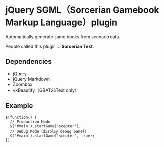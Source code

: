 # jQuery SGML（Sorcerian Gamebook Markup Language）plugin

Automatically generate game books from scenario data.

People called this plugin.....**Sorcerian Text**.

## Dependencies

- jQuery
- jQuery Markdown
- Zoombox
- vkBeautify（GBAT2SText only）

## Example

```
$(function() {
  // Production Mode
  $('#main').startGame('scepter');
  // Debug Mode（display debug panel）
  $('#main').startGame('scepter', true);
});
```
